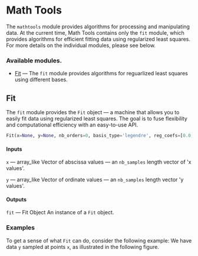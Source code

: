 # Math Tools

The ```mathtools```  module provides algorithms for processing and
manipulating data. At the current time, Math Tools contains only the ```fit```
module, which provides algorithms for efficient fitting data using regularized
least squares. For more details on the individual modules, please see below.

### Available modules.

- [Fit](#fit) — The ```fit``` module provides algorithms for reguarlized least
squares using different bases.


## Fit 

The ```fit``` module provides the ```Fit``` object — a machine that allows you
to easily fit data using regularized least squares. The goal is to fuse
flexibility and computational efficiency with an easy-to-use API. 

```python
Fit(x=None, y=None, nb_orders=0, basis_type='legendre', reg_coefs=[0.0, 0.0, 0.0]) 
```

#### Inputs

```x``` — array_like
    Vector of abscissa values — an ```nb_samples``` length vector of 'x values'.

```y``` — array_like
    Vector of ordinate values — an ```nb_samples``` length vector 'y values'.


#### Outputs

```fit``` — Fit Object
   An instance of a ```Fit``` object.


### Examples

To get a sense of what
```Fit``` can do, consider the following example: We have data ```y``` sampled
at points ```x```, as illustrated in the following figure.

